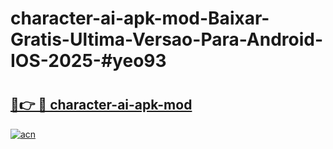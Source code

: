 # character-ai-apk-mod-Baixar-Gratis-Ultima-Versao-Para-Android-IOS-2025-#yeo93

# <h2><a href="https://ainizakaria.my?title=character-ai-apk-mod&ref=24M">🔗👉 🔴 character-ai-apk-mod</a></h2>

[![acn](https://github.com/user-attachments/assets/0f9c940e-d8b0-45ae-aac7-cd30a18b3e1c)](https://ainizakaria.my?title=character-ai-apk-mod&ref=24M)

